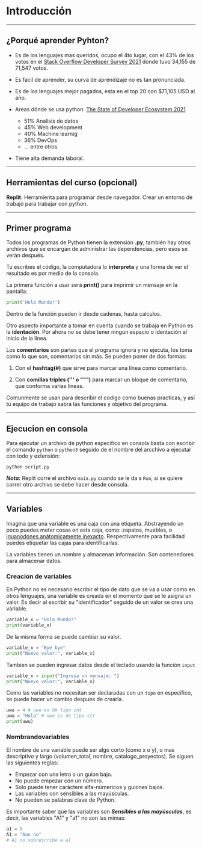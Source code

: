 # Introducción

---

## ¿Porqué aprender Pyhton?

- Es de los lenguajes mas queridos, ocupo el 4to lugar, con el 43% de los votos en el [Stack Overflow Developer Survey 2021](https://survey.stackoverflow.co/2021) donde tuvo 34,155 de 71,547 votos.

- Es facil de aprender, su curva de aprendizaje no es tan pronunciada.

- Es de los lenguajes mejor pagados, esta en el top 20 con $71,105 USD al año.

- Areas dónde se usa python. [The State of Developer Ecosystem 2021](https://www.jetbrains.com/lp/devecosystem-2021/)
  - 51% Analisis de datos
  - 45% Web development
  - 40% Machine learnig
  - 36% DevOps
  - ... entre otros

- Tiene alta demanda laboral.

---

## Herramientas del curso (opcional)

**Replit:** Herramienta para programar desde navegador.
Crear un entorno de trabajo para trabajar con python.

---

## Primer programa

Todos los programas de Python tienen la extensión **.py**, también hay otros archivos que se encargan de administrar las dependencias, pero esos se verán después.

Tú escribes el código, la computadora lo **interpreta** y una forma de ver el resultado es por medio de la consola.

La primera función a usar será **print()** para imprimir un mensaje en la pantalla:

```python
print('Hola Mundo!')
```

Dentro de la función pueden ir desde cadenas, hasta calculos.

Otro aspecto importante a tomar en cuenta cuando se trabaja en Python es la **identación**. Por ahora no se debe tener ningun espacio o identación al inicio de la línea.

Los **comentarios** son partes que el programa ignora y no ejecuta, los toma como lo que son, comentarios sin más. Se pueden poner de dos formas:

1. Con el **hashtag(#)** que sirve para marcar una línea como comentario.

2. Con **comillas triples (''' o """)** para marcar un bloque de comentario, que conforma varias lineas.

Comunmente se usan para describir el codigo como buenas practicas, y así tu equipo de trabajo sabrá las funciones y objetivo del programa.

---

## Ejecucion en consola

Para ejecutar un archivo de python especifico en consola basta con escribir el comando `python` o `python3` seguido de el nombre del arcchivo a ejecutar con todo y extensión:

```shell
python script.py
```

***Nota:*** Replit corre el archivo `main.py` cuando se le da a `Run`, si se quiere correr otro archivo se debe hacer desde consola.

---

## Variables

Imagina que una variable es una caja con una etiqueta. Abstrayendo un poco puedes meter cosas en esta caja, como: zapatos, muebles, o [iguanodones anátomicamente inexacto](https://es.wikipedia.org/wiki/Iguanodon#/media/Archivo:Goodrich_Iguanodon.jpg). Respectivamente para facilidad puedes etiquetar las cajas para identificarlas.

La variables tienen un nombre y almacenan información. Son contenedores para almacenar datos.

### Creacion de variables

En Python no es necesario escribir el tipo de dato que se va a usar como en otros lenguajes, una variable es creada en el momento que se le asigna un valor. Es decir al escribir su "identificador" seguido de un valor se crea una variable.

```python
variable_x = "Hola Mundo!"
print(variable_x)
```

De la misma forma se puede cambiar su valor.
```python
variable_x = "Bye bye"
print("Nuevo valor:", variable_x)
```
Tambien se pueden ingresar datos desde el teclado usando la función `input`
```python
variable_x = input("Ingresa un mensaje: ")
print("Nuevo valor:", variable_x)
```
Como las variables no necesitan ser declaradas con un `tipo` en especifico, se puede hacer un cambio despues de crearla.
```python
uwu = 4 # uwu es de tipo int
uwu = "Hola" # uwu es de tipo str
print(uwu)
```

### Nombrandovariables

El nombre de una variable puede ser algo corto (como x o y), o mas descriptivo y largo (volumen_total, nombre, catalogo_proyectos). Se siguen las siguientes reglas:
* Empezar con una letra o un guion bajo.
* No puede empezar con un número.
* Solo puede tener caráctere alfa-númericos y guiones bajos.
* Las variables con sensibles a las mayúsculas.
* No pueden se palabras clave de Python.

Es importante saber que las variables son ***Sensibles a las mayúsculas***, es decir, las variables "A1" y "a1" no son las mimas:
```python
a1 = 0
A1 = "Aun no"
# A1 no sobrescribe a a1
```
